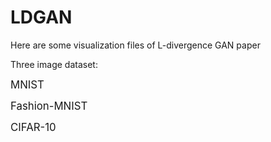 # LDGAN

Here are some visualization files of L-divergence GAN paper

Three image dataset:  

<big>MNIST</big>  

<big>Fashion-MNIST</big>  

<big>CIFAR-10</big>

